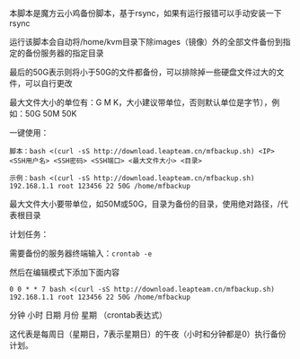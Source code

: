 
本脚本是魔方云小鸡备份脚本，基于rsync，如果有运行报错可以手动安装一下rsync

运行该脚本会自动将/home/kvm目录下除images（镜像）外的全部文件备份到指定的备份服务器的指定目录

最后的50G表示则将小于50G的文件都备份，可以排除掉一些硬盘文件过大的文件，可以自行更改

最大文件大小的单位有：G M K，大小建议带单位，否则默认单位是字节），例如：50G 50M 50K

一键使用：

`脚本：bash <(curl -sS http://download.leapteam.cn/mfbackup.sh) <IP> <SSH用户名> <SSH密码> <SSH端口> <最大文件大小> <目录>`

`示例：bash <(curl -sS http://download.leapteam.cn/mfbackup.sh) 192.168.1.1 root 123456 22 50G /home/mfbackup`

最大文件大小要带单位，如50M或50G，目录为备份的目录，使用绝对路径，/代表根目录

计划任务：

需要备份的服务器终端输入：`crontab -e`

然后在编辑模式下添加下面内容

`0 0 * * 7 bash <(curl -sS http://download.leapteam.cn/mfbackup.sh) 192.168.1.1 root 123456 22 50G /home/mfbackup`

分钟 小时 日期 月份 星期 （crontab表达式）

这代表是每周日（星期日，7表示星期日）的午夜（小时和分钟都是0）执行备份计划。
